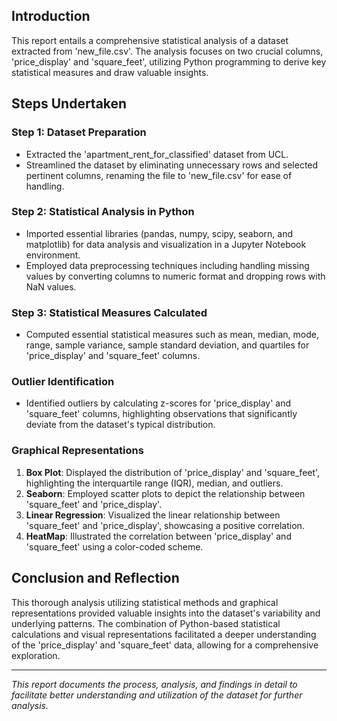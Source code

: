 ## Introduction
This report entails a comprehensive statistical analysis of a dataset extracted from 'new_file.csv'. The analysis focuses on two crucial columns, 'price_display' and 'square_feet', utilizing Python programming to derive key statistical measures and draw valuable insights.
## Steps Undertaken

### Step 1: Dataset Preparation
- Extracted the 'apartment_rent_for_classified' dataset from UCL.
- Streamlined the dataset by eliminating unnecessary rows and selected pertinent columns, renaming the file to 'new_file.csv' for ease of handling.

### Step 2: Statistical Analysis in Python
- Imported essential libraries (pandas, numpy, scipy, seaborn, and matplotlib) for data analysis and visualization in a Jupyter Notebook environment.
- Employed data preprocessing techniques including handling missing values by converting columns to numeric format and dropping rows with NaN values.

### Step 3: Statistical Measures Calculated
- Computed essential statistical measures such as mean, median, mode, range, sample variance, sample standard deviation, and quartiles for 'price_display' and 'square_feet' columns.

### Outlier Identification
- Identified outliers by calculating z-scores for 'price_display' and 'square_feet' columns, highlighting observations that significantly deviate from the dataset's typical distribution.

### Graphical Representations
1. **Box Plot**: Displayed the distribution of 'price_display' and 'square_feet', highlighting the interquartile range (IQR), median, and outliers.
2. **Seaborn**: Employed scatter plots to depict the relationship between 'square_feet' and 'price_display'.
3. **Linear Regression**: Visualized the linear relationship between 'square_feet' and 'price_display', showcasing a positive correlation.
4. **HeatMap**: Illustrated the correlation between 'price_display' and 'square_feet' using a color-coded scheme.

## Conclusion and Reflection
This thorough analysis utilizing statistical methods and graphical representations provided valuable insights into the dataset's variability and underlying patterns. The combination of Python-based statistical calculations and visual representations facilitated a deeper understanding of the 'price_display' and 'square_feet' data, allowing for a comprehensive exploration.

---

*This report documents the process, analysis, and findings in detail to facilitate better understanding and utilization of the dataset for further analysis.*
